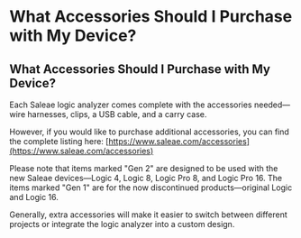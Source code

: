 # What Accessories Should I Purchase with My Device?

## What Accessories Should I Purchase with My Device?

Each Saleae logic analyzer comes complete with the accessories needed—wire harnesses, clips, a USB cable, and a carry case.

However, if you would like to purchase additional accessories, you can find the complete listing here: [https://www.saleae.com/accessories](https://www.saleae.com/accessories)

Please note that items marked "Gen 2" are designed to be used with the new Saleae devices—Logic 4, Logic 8, Logic Pro 8, and Logic Pro 16. The items marked "Gen 1" are for the now discontinued products—original Logic and Logic 16.

Generally, extra accessories will make it easier to switch between different projects or integrate the logic analyzer into a custom design.

